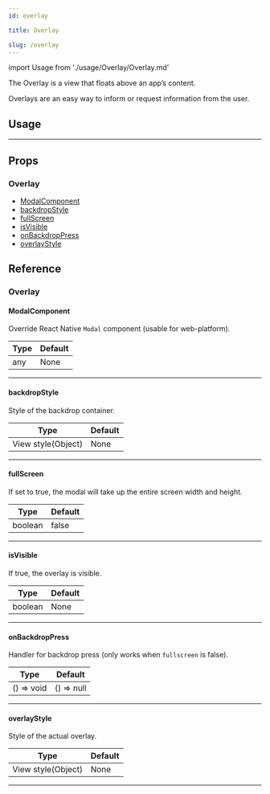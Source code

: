 ```yaml
---
id: overlay

title: Overlay

slug: /overlay
---
```


import Usage from './usage/Overlay/Overlay.md'

The Overlay is a view that floats above an app’s content.

Overlays are an easy way to inform or request information from the user.

## Usage

<Usage />

---

## Props

### Overlay

- [ModalComponent](#modalcomponent)
- [backdropStyle](#backdropstyle)
- [fullScreen](#fullscreen)
- [isVisible](#isvisible)
- [onBackdropPress](#onbackdroppress)
- [overlayStyle](#overlaystyle)

## Reference

### Overlay

#### ModalComponent

Override React Native `Modal` component (usable for web-platform).

| Type | Default |
| ---- | ------- |
| any  | None    |

---

#### backdropStyle

Style of the backdrop container.

| Type               | Default |
| ------------------ | ------- |
| View style(Object) | None    |

---

#### fullScreen

If set to true, the modal will take up the entire screen width and height.

| Type    | Default |
| ------- | ------- |
| boolean | false   |

---

#### isVisible

If true, the overlay is visible.

| Type    | Default |
| ------- | ------- |
| boolean | None    |

---

#### onBackdropPress

Handler for backdrop press (only works when `fullscreen` is false).

| Type       | Default    |
| ---------- | ---------- |
| () => void | () => null |

---

#### overlayStyle

Style of the actual overlay.

| Type               | Default |
| ------------------ | ------- |
| View style(Object) | None    |

---
